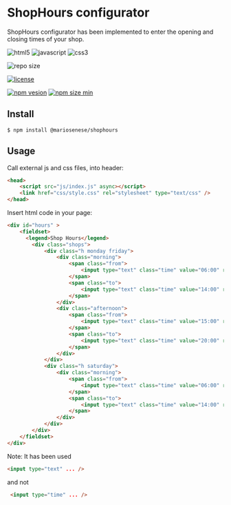 # ShopHours configurator

  ShopHours configurator has been implemented to enter the opening and closing times of your shop.
  
  ![html5](https://img.shields.io/badge/html5-%23E34F26.svg?style=for-the-badge&logo=html5&logoColor=white)
  ![javascript](https://img.shields.io/badge/javascript-%23323330.svg?style=for-the-badge&logo=javascript&logoColor=%23F7DF1E)
  ![css3](https://img.shields.io/badge/css3-%231572B6.svg?style=for-the-badge&logo=css3&logoColor=white)
  
  ![repo size](https://img.shields.io/github/repo-size/MarioSenese/ShopHours?style=for-the-badge)
  
  [![license](https://img.shields.io/github/license/MarioSenese/ShopHours?style=for-the-badge)](https://github.com/MarioSenese/ShopHours/blob/main/LICENSE)
  
  [![npm vesion](https://img.shields.io/npm/v/@mariosenese/shophours?style=for-the-badge)](https://www.npmjs.com/package/@mariosenese/shophours)
  [![npm size min](https://img.shields.io/bundlephobia/min/@mariosenese/shophours?style=for-the-badge)](https://www.npmjs.com/package/@mariosenese/shophours)


##  Install
  ```
  $ npm install @mariosenese/shophours
  ```
##  Usage
Call external js and css files, into header:
```html
<head>
    <script src="js/index.js" async></script>
    <link href="css/style.css" rel="stylesheet" type="text/css" />
</head>
```
  Insert html code in your page:
    
```html
<div id="hours" >
    <fieldset>
      <legend>Shop Hours</legend>
        <div class="shops">
            <div class="h monday friday">
                <div class="morning">
                    <span class="from">
                        <input type="text" class="time" value="06:00" readonly />
                    </span>
                    <span class="to">
                        <input type="text" class="time" value="14:00" readonly />                                
                    </span>
                </div>
                <div class="afternoon">
                    <span class="from">
                        <input type="text" class="time" value="15:00" readonly />
                    </span>
                    <span class="to">
                        <input type="text" class="time" value="20:00" readonly />                                
                    </span>
                </div>
            </div>
            <div class="h saturday">
                <div class="morning">
                    <span class="from">
                        <input type="text" class="time" value="06:00" readonly />                                
                    </span>
                    <span class="to">
                        <input type="text" class="time" value="14:00" readonly />                                
                    </span>
                </div>
            </div>
        </div>
    </fieldset>
</div>
```


  Note: It has been used
  ```html
  <input type="text" ... />
  ```
  and not
   ```html
    <input type="time" ... />
  ```
